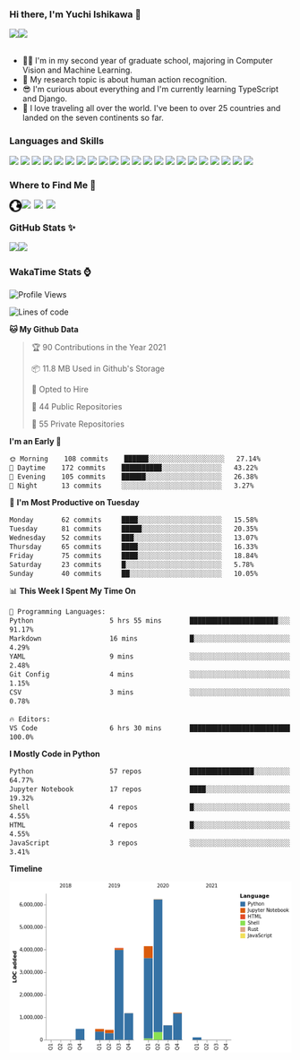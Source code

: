 ### Hi there, I'm Yuchi Ishikawa 🎉

<a href="http://yiskw713.github.io">
<img align="left" src="https://img.shields.io/website?down_color=red&down_message=dwon&label=MY%20WEBSITE&style=for-the-badge&up_message=up&url=http%3A%2F%2Fyiskw713.github.io" />
</a>
<a href="https://twitter.com/yciskw_">
<img align="left" src="https://img.shields.io/twitter/follow/yciskw_?logo=Twitter&style=for-the-badge" />
</a>
<br />
<br />

- 👨‍💻 I'm in my second year of graduate school, majoring in Computer Vision and Machine Learning. 
- 🧪 My research topic is about human action recognition.
- 😎 I'm curious about everything and I'm currently learning TypeScript and Django.
- 🎒 I love traveling all over the world. I've been to over 25 countries and landed on the seven continents so far.

### Languages and Skills

<p>
<img src="https://img.shields.io/badge/-Python-3776AB?style=flat-square&logo=Python&logoColor=white"/>
<img src="https://img.shields.io/badge/-PyTorch-EE4C2C?style=flat-square&logo=PyTorch&logoColor=white"/>
<img src="https://img.shields.io/badge/-pandas-150458?style=flat-square&logo=pandas&logoColor=white"/>
<img src="https://img.shields.io/badge/-Django-092E20?style=flat-square&logo=Django&logoColor=white"/>
<img src="https://img.shields.io/badge/-Rust-000000?style=flat-square&logo=Rust&logoColor=white"/>
<img src="https://img.shields.io/badge/-JavaScript-F7DF1E?style=flat-square&logo=JavaScript&logoColor=black"/>
<img src="https://img.shields.io/badge/-TypeScript-007ACC?style=flat-square&logo=TypeScript&logoColor=white"/>
<img src="https://img.shields.io/badge/-Vue.js-42B883?style=flat-square&logo=Vue.js&logoColor=white"/>
<img src="https://img.shields.io/badge/-Nuxt.js-00C58E?style=flat-square&logo=Vue.js&logoColor=white"/>
<img src="https://img.shields.io/badge/-C++-00599C?style=flat-square&logo=c%2B%2B&logoColor=white"/>
<img src="https://img.shields.io/badge/-HTML5-E34F26?style=flat-square&logo=HTML5&logoColor=white"/>
<img src="https://img.shields.io/badge/-CSS3-1572B6?style=flat-square&logo=CSS3&logoColor=white"/>
<img src="https://img.shields.io/badge/-Sass-1572B6?style=flat-square&logo=SASS&logoColor=white"/>
<img src="https://img.shields.io/badge/-MySQL-F29111?style=flat-square&logo=MySQL&logoColor=white"/>
<img src="https://img.shields.io/badge/-PostgreSQL-F29111?style=flat-square&logo=PostgreSQL&logoColor=white"/>
<img src="https://img.shields.io/badge/-Visual%20Studio%20Code-23A9F2?style=flat-square&logo=Visual%20Studio%20Code&logoColor=white"/>
<img src="https://img.shields.io/badge/-Vim-1572B6?style=flat-square&logo=Vim&logoColor=white"/>
<img src="https://img.shields.io/badge/-Github-181717?style=flat-square&logo=GitHub&logoColor=white"/>
<img src="https://img.shields.io/badge/-Git-F44D27?style=flat-square&logo=Git&logoColor=white"/>
<img src="https://img.shields.io/badge/-Google%20Cloud-4285F4?style=flat-square&logo=Google%20Cloud&logoColor=white"/>
<img src="https://img.shields.io/badge/-Amazon%20AWS-232F3E?style=flat-square&logo=Amazon%20AWS&logoColor=white"/>
<img src="https://img.shields.io/badge/-Docker-2496ED?style=flat-square&logo=Docker&logoColor=white"/>
</p>

### Where to Find Me 👀

[<img align="left" width="22px" src="https://raw.githubusercontent.com/iconic/open-iconic/master/svg/globe.svg" />][website]
[<img align="left" width="22px" src="https://cdn.jsdelivr.net/npm/simple-icons@v3/icons/twitter.svg" />][twitter]
[<img align="left" width="22px" src="https://cdn.jsdelivr.net/npm/simple-icons@v3/icons/linkedin.svg" />][linkedin]
[<img align="left" width="22px" src="https://cdn.jsdelivr.net/npm/simple-icons@v3/icons/instagram.svg" />][instagram]

<br />

### GitHub Stats ✨

<img align="left" src="https://github-readme-stats.yiskw713.vercel.app/api?username=yiskw713&count_private=true&show_icons=true&theme=highcontrast&include_all_commits=true" />
<img src="https://github-readme-stats.yiskw713.vercel.app/api/top-langs/?username=yiskw713&hide=jupyter%20notebook&layout=compact&theme=highcontrast" />

### WakaTime Stats ⌚️

<!--START_SECTION:waka-->
![Profile Views](http://img.shields.io/badge/Profile%20Views-0-blue)

![Lines of code](https://img.shields.io/badge/From%20Hello%20World%20I%27ve%20Written-19.0%20million%20lines%20of%20code-blue)

**🐱 My Github Data** 

> 🏆 90 Contributions in the Year 2021
 > 
> 📦 11.8 MB Used in Github's Storage 
 > 
> 💼 Opted to Hire
 > 
> 📜 44 Public Repositories 
 > 
> 🔑 55 Private Repositories  
 > 
**I'm an Early 🐤** 

```text
🌞 Morning    108 commits    ██████░░░░░░░░░░░░░░░░░░░   27.14% 
🌆 Daytime    172 commits    ██████████░░░░░░░░░░░░░░░   43.22% 
🌃 Evening    105 commits    ██████░░░░░░░░░░░░░░░░░░░   26.38% 
🌙 Night      13 commits     ░░░░░░░░░░░░░░░░░░░░░░░░░   3.27%

```
📅 **I'm Most Productive on Tuesday** 

```text
Monday       62 commits     ████░░░░░░░░░░░░░░░░░░░░░   15.58% 
Tuesday      81 commits     █████░░░░░░░░░░░░░░░░░░░░   20.35% 
Wednesday    52 commits     ███░░░░░░░░░░░░░░░░░░░░░░   13.07% 
Thursday     65 commits     ████░░░░░░░░░░░░░░░░░░░░░   16.33% 
Friday       75 commits     ████░░░░░░░░░░░░░░░░░░░░░   18.84% 
Saturday     23 commits     █░░░░░░░░░░░░░░░░░░░░░░░░   5.78% 
Sunday       40 commits     ██░░░░░░░░░░░░░░░░░░░░░░░   10.05%

```


📊 **This Week I Spent My Time On** 

```text
💬 Programming Languages: 
Python                   5 hrs 55 mins       ██████████████████████░░░   91.17% 
Markdown                 16 mins             █░░░░░░░░░░░░░░░░░░░░░░░░   4.29% 
YAML                     9 mins              ░░░░░░░░░░░░░░░░░░░░░░░░░   2.48% 
Git Config               4 mins              ░░░░░░░░░░░░░░░░░░░░░░░░░   1.15% 
CSV                      3 mins              ░░░░░░░░░░░░░░░░░░░░░░░░░   0.78%

🔥 Editors: 
VS Code                  6 hrs 30 mins       █████████████████████████   100.0%

```

**I Mostly Code in Python** 

```text
Python                   57 repos            ████████████████░░░░░░░░░   64.77% 
Jupyter Notebook         17 repos            ████░░░░░░░░░░░░░░░░░░░░░   19.32% 
Shell                    4 repos             █░░░░░░░░░░░░░░░░░░░░░░░░   4.55% 
HTML                     4 repos             █░░░░░░░░░░░░░░░░░░░░░░░░   4.55% 
JavaScript               3 repos             ░░░░░░░░░░░░░░░░░░░░░░░░░   3.41%

```


**Timeline**

![Chart not found](https://raw.githubusercontent.com/yiskw713/yiskw713/master/charts/bar_graph.png) 


<!--END_SECTION:waka-->


[website]: https://yiskw713.github.io
[twitter]: https://twitter.com/yciskw_
[instagram]: https://www.instagram.com/yciskw_/
[linkedin]: https://www.linkedin.com/in/yiskw713/
